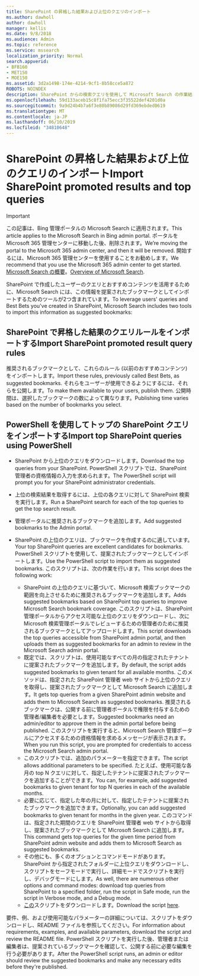 ```yaml
---
title: SharePoint の昇格した結果および上位のクエリのインポート
ms.author: dawholl
author: dawholl
manager: kellis
ms.date: 9/8/2018
ms.audience: Admin
ms.topic: reference
ms.service: mssearch
localization_priority: Normal
search.appverid:
- BFB160
- MET150
- MOE150
ms.assetid: 3d2a1498-174e-4214-9cf1-8b58cce5a872
ROBOTS: NOINDEX
description: SharePoint からの検索クエリを使用して Microsoft Search の作業結果を作成する
ms.openlocfilehash: 59d133aceb15c8f1fa75ecc3f35522def4201d0a
ms.sourcegitcommit: 9a9d24b4b7a6f3e80b89086d29fd369ebded0619
ms.translationtype: MT
ms.contentlocale: ja-JP
ms.lasthandoff: 06/10/2019
ms.locfileid: "34810648"
---
```

# <a name="import-sharepoint-promoted-results-and-top-queries"></a><span data-ttu-id="c3889-103">SharePoint の昇格した結果および上位のクエリのインポート</span><span class="sxs-lookup"><span data-stu-id="c3889-103">Import SharePoint promoted results and top queries</span></span>

> [!IMPORTANT]
> <span data-ttu-id="c3889-104">この記事は、Bing 管理ポータルの Microsoft Search に適用されます。</span><span class="sxs-lookup"><span data-stu-id="c3889-104">This article applies to the Microsoft Search in Bing admin portal.</span></span> <span data-ttu-id="c3889-105">ポータルを Microsoft 365 管理センターに移動した後、削除されます。</span><span class="sxs-lookup"><span data-stu-id="c3889-105">We’re moving the portal to the Microsoft 365 admin center, and then it will be removed.</span></span> <span data-ttu-id="c3889-106">開始するには、Microsoft 365 管理センターを使用することをお勧めします。</span><span class="sxs-lookup"><span data-stu-id="c3889-106">We recommend that you use the Microsoft 365 admin center to get started.</span></span> <span data-ttu-id="c3889-107">[Microsoft Search の概要](overview-microsoft-search.md)。</span><span class="sxs-lookup"><span data-stu-id="c3889-107">[Overview of Microsoft Search](overview-microsoft-search.md).</span></span>
    
<span data-ttu-id="c3889-108">SharePoint で作成したユーザーのクエリとおすすめコンテンツを活用するために、Microsoft Search には、この情報を提案されたブックマークとしてインポートするためのツールが2つ含まれています。</span><span class="sxs-lookup"><span data-stu-id="c3889-108">To leverage users' queries and Best Bets you've created in SharePoint, Microsoft Search includes two tools to import this information as suggested bookmarks:</span></span> 
  
## <a name="import-sharepoint-promoted-result-query-rules"></a><span data-ttu-id="c3889-109">SharePoint で昇格した結果のクエリルールをインポートする</span><span class="sxs-lookup"><span data-stu-id="c3889-109">Import SharePoint promoted result query rules</span></span>

<span data-ttu-id="c3889-110">推奨されるブックマークとして、これらのルール (以前のおすすめコンテンツ) をインポートします。</span><span class="sxs-lookup"><span data-stu-id="c3889-110">Import these rules, previously called Best Bets, as suggested bookmarks.</span></span> <span data-ttu-id="c3889-111">それらをユーザーが使用できるようにするには、それらを公開します。</span><span class="sxs-lookup"><span data-stu-id="c3889-111">To make them available to your users, publish them.</span></span> <span data-ttu-id="c3889-112">公開時間は、選択したブックマークの数によって異なります。</span><span class="sxs-lookup"><span data-stu-id="c3889-112">Publishing time varies based on the number of bookmarks you select.</span></span>
  
## <a name="import-top-sharepoint-queries-using-powershell"></a><span data-ttu-id="c3889-113">PowerShell を使用してトップの SharePoint クエリをインポートする</span><span class="sxs-lookup"><span data-stu-id="c3889-113">Import top SharePoint queries using PowerShell</span></span>

- <span data-ttu-id="c3889-114">SharePoint から上位のクエリをダウンロードします。</span><span class="sxs-lookup"><span data-stu-id="c3889-114">Download the top queries from your SharePoint.</span></span> <span data-ttu-id="c3889-115">PowerShell スクリプトでは、SharePoint 管理者の資格情報の入力を求められます。</span><span class="sxs-lookup"><span data-stu-id="c3889-115">The PowerShell script will prompt you for your SharePoint administrator credentials.</span></span>
    
- <span data-ttu-id="c3889-116">上位の検索結果を取得するには、上位の各クエリに対して SharePoint 検索を実行します。</span><span class="sxs-lookup"><span data-stu-id="c3889-116">Run a SharePoint search for each of the top queries to get the top search result.</span></span>
    
- <span data-ttu-id="c3889-117">管理ポータルに推奨されるブックマークを追加します。</span><span class="sxs-lookup"><span data-stu-id="c3889-117">Add suggested bookmarks to the Admin portal.</span></span>
    
- <span data-ttu-id="c3889-118">SharePoint の上位のクエリは、ブックマークを作成するのに適しています。</span><span class="sxs-lookup"><span data-stu-id="c3889-118">Your top SharePoint queries are excellent candidates for bookmarks.</span></span> <span data-ttu-id="c3889-119">PowerShell スクリプトを使用して、提案されたブックマークとしてインポートします。</span><span class="sxs-lookup"><span data-stu-id="c3889-119">Use the PowerShell script to import them as suggested bookmarks.</span></span> <span data-ttu-id="c3889-120">このスクリプトは、次の作業を行います。</span><span class="sxs-lookup"><span data-stu-id="c3889-120">This script does the following work:</span></span>
    - <span data-ttu-id="c3889-121">SharePoint の上位のクエリに基づいて、Microsoft 検索ブックマークの範囲を向上させるために推奨されるブックマークを追加します。</span><span class="sxs-lookup"><span data-stu-id="c3889-121">Adds suggested bookmarks based on SharePoint top queries to improve Microsoft Search bookmark coverage.</span></span> <span data-ttu-id="c3889-122">このスクリプトは、SharePoint 管理ポータルからアクセス可能な上位のクエリをダウンロードし、次に Microsoft 検索管理ポータルでレビューするための管理者のために推奨されるブックマークとしてアップロードします。</span><span class="sxs-lookup"><span data-stu-id="c3889-122">This script downloads the top queries accessible from SharePoint admin portal, and then uploads them as suggested bookmarks for an admin to review in the Microsoft Search admin portal.</span></span>
    - <span data-ttu-id="c3889-123">既定では、スクリプトは、使用可能なすべての月の指定されたテナントに提案されたブックマークを追加します。</span><span class="sxs-lookup"><span data-stu-id="c3889-123">By default, the script adds suggested bookmarks to given tenant for all available months.</span></span> <span data-ttu-id="c3889-124">このメソッドは、指定された SharePoint 管理者 web サイトから上位のクエリを取得し、提案されたブックマークとして Microsoft Search に追加します。</span><span class="sxs-lookup"><span data-stu-id="c3889-124">It gets top queries from a given SharePoint admin website and adds them to Microsoft Search as suggested bookmarks.</span></span> <span data-ttu-id="c3889-125">推奨されるブックマークは、公開する前に管理者ポータルで権限を付与するための管理者/編集者を必要とします。</span><span class="sxs-lookup"><span data-stu-id="c3889-125">Suggested bookmarks need an admin/editor to approve them in the admin portal before being published.</span></span> <span data-ttu-id="c3889-126">このスクリプトを実行すると、Microsoft Search 管理ポータルにアクセスするための資格情報を求めるメッセージが表示されます。</span><span class="sxs-lookup"><span data-stu-id="c3889-126">When you run this script, you are prompted for credentials to access the Microsoft Search admin portal.</span></span>
    - <span data-ttu-id="c3889-127">このスクリプトでは、追加のパラメーターを指定できます。</span><span class="sxs-lookup"><span data-stu-id="c3889-127">The script allows additional parameters to be specified.</span></span> <span data-ttu-id="c3889-128">たとえば、使用可能な各月の top N クエリに対して、指定したテナントに提案されたブックマークを追加することができます。</span><span class="sxs-lookup"><span data-stu-id="c3889-128">You can, for example, add suggested bookmarks to given tenant for top N queries in each of the available months.</span></span>
    - <span data-ttu-id="c3889-129">必要に応じて、指定した年の月に対して、指定したテナントに提案されたブックマークを追加できます。</span><span class="sxs-lookup"><span data-stu-id="c3889-129">Optionally, you can add suggested bookmarks to given tenant for months in the given year.</span></span> <span data-ttu-id="c3889-130">このコマンドは、指定された期間のクエリを SharePoint 管理者 web サイトから取得し、提案されたブックマークとして Microsoft Search に追加します。</span><span class="sxs-lookup"><span data-stu-id="c3889-130">This command gets top queries for the given time period from SharePoint admin website and adds them to Microsoft Search as suggested bookmarks.</span></span>
    - <span data-ttu-id="c3889-131">その他にも、多くのオプションとコマンドモードがあります。 SharePoint から指定されたフォルダーに上位クエリをダウンロードし、スクリプトをセーフモードで実行し、詳細モードでスクリプトを実行し、デバッグモードにします。</span><span class="sxs-lookup"><span data-stu-id="c3889-131">As well, there are numerous other options and command modes: download top queries from SharePoint to a specified folder, run the script in Safe mode, run the script in Verbose mode, and a Debug mode.</span></span>
    - <span data-ttu-id="c3889-132">[この](https://www.bingforbusiness.com/distribution/SharepointTopQueryBookmarks.zip)スクリプトをダウンロードします。</span><span class="sxs-lookup"><span data-stu-id="c3889-132">Download the script [here](https://www.bingforbusiness.com/distribution/SharepointTopQueryBookmarks.zip).</span></span> 

<span data-ttu-id="c3889-133">要件、例、および使用可能なパラメーターの詳細については、スクリプトをダウンロードし、README ファイルを参照してください。</span><span class="sxs-lookup"><span data-stu-id="c3889-133">For information about requirements, examples, and available parameters, download the script and review the README file.</span></span> <span data-ttu-id="c3889-134">PowerShell スクリプトを実行した後、管理者または編集者は、提案されているブックマークを確認して、公開する前に必要な編集を行う必要があります。</span><span class="sxs-lookup"><span data-stu-id="c3889-134">After the PowerShell script runs, an admin or editor should review the suggested bookmarks and make any necessary edits before they're published.</span></span>